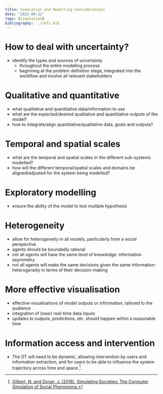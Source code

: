 ```yaml
---
title: Simulation and Modelling Considerations
date: "2022-09-12"
tags: [simulation]
bibliography: ../refs.bib
---
```


# How to deal with uncertainty?
- identify the types and sources of uncertainty
  - throughout the entire modelling process
  - beginning at the problem definition stage, integrated into the workflow and involve all relevant stakeholders

# Qualitative and quantitative
- what qualitative and quantitative data/information to use
- what are the expected/desired qualitative and quantitative outputs of the model?
- how to integrate/align quantitative/qualitative data, goals and outputs?

# Temporal and spatial scales
- what are the  temporal and spatial scales in the different sub-systems modelled?
- how will the different temporal/spatial scales and domains be aligned/adjusted for the system being modelled?
  
# Exploratory modelling
- ensure the ability of the model to test multiple hypothesis

# Heterogeneity
- allow for heterogeneity in all models, particularly from a social perspective
- agents should be boundedly rational
- not all agents will have the same level of knowledge: information asymmetry
- not all agents will make the same decisions given the same information: heterogeneity in terms of
  their decision-making

# More effective visualisation
- effective visualisations of model outputs or information, tailored to the audience
- integration of (near) real-time data inputs
- updates to outputs, predictions, etc. should happen within a reasonable time

# Information access and intervention
- The DT will need to be dynamic, allowing intervention by users and information extraction, and for users to be able to influence the system trajectory across time and space [^gilbert2018simulating].

[^gilbert2018simulating]: [Gilbert, N. and Doran, J. (2018), Simulating Societies: The Computer Simulation of Social Phenomena.](https://doi.org/)
